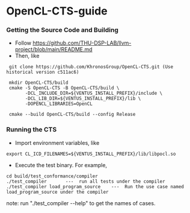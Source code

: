 # OpenCL-CTS-guide

### Getting the Source Code and Building

* Follow https://github.com/THU-DSP-LAB/llvm-project/blob/main/README.md
* Then, like
```
 git clone https://github.com/KhronosGroup/OpenCL-CTS.git (Use historical version c511ac6)

 mkdir OpenCL-CTS/build
 cmake -S OpenCL-CTS -B OpenCL-CTS/build \
       -DCL_INCLUDE_DIR=${VENTUS_INSTALL_PREFIX}/include \
       -DCL_LIB_DIR=${VENTUS_INSTALL_PREFIX}/lib \
       -DOPENCL_LIBRARIES=OpenCL

 cmake --build OpenCL-CTS/build --config Release
```
 
### Running the CTS

* Import environment variables, like
```
export CL_ICD_FILENAMES=${VENTUS_INSTALL_PREFIX}/lib/libpocl.so
```
* Execute the test binary.
For example,
```
cd build/test_conformance/compiler
./test_compiler       ---  run all tests under the compiler
./test_compiler load_program_source    ---  Run the use case named load_program_source under the compiler
```
note: run "./test_compiler --help" to get the names of cases.
